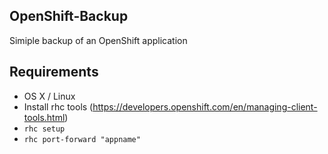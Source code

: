 ## OpenShift-Backup
Simiple backup of an OpenShift application

## Requirements

* OS X / Linux
* Install rhc tools (https://developers.openshift.com/en/managing-client-tools.html)
* `rhc setup`
* `rhc port-forward "appname"`
